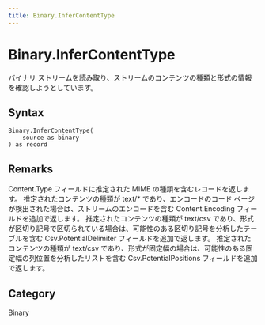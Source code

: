```yaml
---
title: Binary.InferContentType
---
```


# Binary.InferContentType


バイナリ ストリームを読み取り、ストリームのコンテンツの種類と形式の情報を確認しようとしています。


## Syntax

```powerquery
Binary.InferContentType(
    source as binary
) as record
```


## Remarks

Content.Type フィールドに推定された MIME の種類を含むレコードを返します。    推定されたコンテンツの種類が text/\* であり、エンコードのコード ページが検出された場合は、ストリームのエンコードを含む Content.Encoding フィールドを追加で返します。    推定されたコンテンツの種類が text/csv であり、形式が区切り記号で区切られている場合は、可能性のある区切り記号を分析したテーブルを含む Csv.PotentialDelimiter フィールドを追加で返します。    推定されたコンテンツの種類が text/csv であり、形式が固定幅の場合は、可能性のある固定幅の列位置を分析したリストを含む Csv.PotentialPositions フィールドを追加で返します。



## Category
Binary
